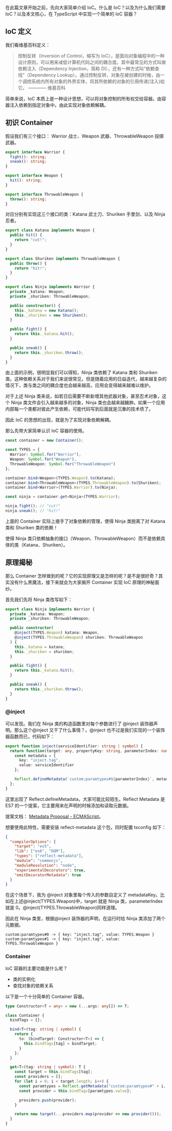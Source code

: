 在此篇文章开始之前，先向大家简单介绍 IoC。什么是 IoC？以及为什么我们需要 IoC？以及本文核心，在 TypeScript 中实现一个简单的 IoC 容器？

## IoC 定义

我们看维基百科定义：

> 控制反转（Inversion of Control，缩写为 IoC），是面向对象编程中的一种设计原则，可以用来减低计算机代码之间的耦合度。其中最常见的方式叫做依赖注入（Dependency Injection，简称 DI），还有一种方式叫“依赖查找”（Dependency Lookup）。通过控制反转，对象在被创建的时候，由一个调控系统内所有对象的外界实体，将其所依赖的对象的引用传递(注入)给它。 ———— 维基百科

简单来说，IoC 本质上是一种设计思想，可以将对象控制的所有权交给容器。由容器注入依赖到指定对象中。由此实现对象依赖解耦。

## 初识 Container

假设我们有三个接口： Warrior 战士、Weapon 武器、ThrowableWeapon 投掷武器。

```ts
export interface Warrior {
  fight(): string;
  sneak(): string;
}

export interface Weapon {
  hit(): string;
}

export interface ThrowableWeapon {
  throw(): string;
}
```

对应分别有实现这三个接口的类：Katana 武士刀、Shuriken 手里剑、以及 Ninja 忍者。

```ts
export class Katana implements Weapon {
  public hit() {
    return "cut!";
  }
}

export class Shuriken implements ThrowableWeapon {
  public throw() {
    return "hit!";
  }
}

export class Ninja implements Warrior {
  private _katana: Weapon;
  private _shuriken: ThrowableWeapon;

  public constructor() {
    this._katana = new Katana();
    this._shuriken = new Shuriken();
  }

  public fight() {
    return this._katana.hit();
  }

  public sneak() {
    return this._shuriken.throw();
  }
}
```

由上面的示例，很明显我们可以得知，Ninja 类依赖了 Katana 类和 Shuriken 类。这种依赖关系对于我们来说很常见，但是随着应用的日益迭代，越来越复杂的情况下，类与类之间的耦合度也会越来越高，应用会变得越来越难以维护。

对于上述 Ninja 类来说，如若日后需要不断新增其他武器对象，甚至忍术对象，这个 Ninja 类文件会引入越来越多的对象，Ninja 类也会越来越臃肿。如果一个应用内部每一个类都对彼此产生依赖，可能代码写到后面就是沉重的技术债了。

因此 IoC 的思想的出现，就是为了实现对象依赖解耦。

那么先带大家简单认识 IoC 容器的使用。

```ts
const container = new Container();

const TYPES = {
  Warrior: Symbol.for("Warrior"),
  Weapon: Symbol.for("Weapon"),
  ThrowableWeapon: Symbol.for("ThrowableWeapon")
};

container.bind<Weapon>(TYPES.Weapon).to(Katana);
container.bind<ThrowableWeapon>(TYPES.ThrowableWeapon).to(Shuriken);
container.bind<Warrior>(TYPES.Warrior).to(Ninja);

const ninja = container.get<Ninja>(TYPES.Warrior);

ninja.fight(); // "cut!"
ninja.sneak(); // "hit!"
```

上面的 Container 实际上接手了对象依赖的管理，使得 Ninja 类脱离了对 Katana 类和 Shuriken 类的依赖！

使得 Ninja 类只依赖抽象的接口（Weapon、ThrowableWeapon）而不是依赖具体的类（Katana、Shuriken）。

## 原理揭秘

那么 Container 怎样做到的呢？它的实现原理又是怎样的呢？是不是很好奇？其实没有什么黑魔法，接下来就会为大家揭开 Container 实现 IoC 原理的神秘面纱。

首先我们先将 Ninja 类改写如下：

```ts
export class Ninja implements Warrior {
  private _katana: Weapon;
  private _shuriken: ThrowableWeapon;

  public constructor(
    @inject(TYPES.Weapon) katana: Weapon,
    @inject(TYPES.ThrowableWeapon) shuriken: ThrowableWeapon
  ) {
    this._katana = katana;
    this._shuriken = shuriken;
  }

  public fight() {
    return this._katana.hit();
  }

  public sneak() {
    return this._shuriken.throw();
  }
}
```

### @inject

可以发现。我们在 Ninja 类的构造函数里对每个参数进行了 @inject 装饰器声明。那么这个@inject 又干了什么事情？。@inject 也不过是我们实现的一个装饰器函数而已，代码如下：

```ts
export function inject(serviceIdentifier: string | symbol) {
  return function(target: any, propertyKey: string, parameterIndex: number) {
    const metadata = {
      key: "inject.tag",
      value: serviceIdentifier
    };

    Reflect.defineMetadata(`custom:paramtypes#${parameterIndex}`, metadata, target);
  };
}
```

这里出现了 Reflect.defineMetadata，大家可能比较陌生。Reflect Metadata 是 ES7 的一个提案，它主要用来在声明的时候添加和读取元数据。

提案文档： [Metadata Proposal - ECMAScript](https://rbuckton.github.io/reflect-metadata/)。

想要使用此特性，需要安装 reflect-metadata 这个包，同时配置 tsconfig 如下：

```json
{
  "compilerOptions": {
    "target": "es5",
    "lib": ["es6", "DOM"],
    "types": ["reflect-metadata"],
    "module": "commonjs",
    "moduleResolution": "node",
    "experimentalDecorators": true,
    "emitDecoratorMetadata": true
  }
}
```

在这个场景下，我为 @inject 对象里每个传入的参数自定义了 metadataKey。比如在上述@inject(TYPES.Weapon)中，target 就是 Ninja 类，parameterIndex 就是 0。@inject(TYPES.ThrowableWeapon)同样道理。

因此在 Ninja 类里，根据@inject 装饰器的声明，在运行时给 Ninja 类添加了两个元数据。

```
custom:paramtypes#0 -> { key: "inject.tag", value: TYPES.Weapon }
custom:paramtypes#1 -> { key: "inject.tag", value: TYPES.ThrowableWeapon }
```

### Container

IoC 容器的主要功能是什么呢？

- 类的实例化
- 查找对象的依赖关系

以下是一个十分简单的 Container 容器。

```ts
type Constructor<T = any> = new (...args: any[]) => T;

class Container {
  bindTags = {};

  bind<T>(tag: string | symbol) {
    return {
      to: (bindTarget: Constructor<T>) => {
        this.bindTags[tag] = bindTarget;
      }
    };
  }

  get<T>(tag: string | symbol): T {
    const target = this.bindTags[tag];
    const providers = [];
    for (let i = 0; i < target.length; i++) {
      const paramtypes = Reflect.getMetadata("custom:paramtypes#" + i, target);
      const provider = this.bindTags[paramtypes.value];

      providers.push(provider);
    }

    return new target(...providers.map(provider => new provider()));
  }
}
```
